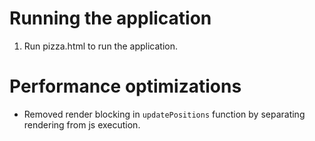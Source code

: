 # Running the application
1. Run pizza.html to run the application.

# Performance optimizations
* Removed render blocking in `updatePositions` function by separating rendering from js execution.
